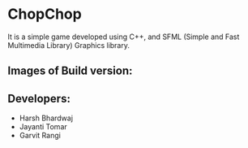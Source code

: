 # ChopChop
It is a simple game developed using C++, and SFML (Simple and Fast Multimedia Library) Graphics library.

## Images of Build version:


## Developers: 
  * Harsh Bhardwaj
  * Jayanti Tomar
  * Garvit Rangi
